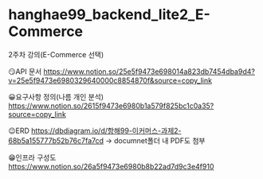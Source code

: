 # hanghae99_backend_lite2_E-Commerce
2주차 강의(E-Commerce 선택)

😏API 문서
https://www.notion.so/25e5f9473e698014a823db7454dba9d4?v=25e5f9473e6980329640000c8854870f&source=copy_link

😀요구사항 정의(나름 개인 분석)
https://www.notion.so/2615f9473e6980b1a579f825bc1c0a35?source=copy_link

😉ERD
https://dbdiagram.io/d/항해99-이커머스-과제2-68b5a155777b52b76c7fa7cd
-> documnet폴더 내 PDF도 첨부

😁인프라 구성도
https://www.notion.so/26a5f9473e6980b8b22ad7d9c3e4f910
